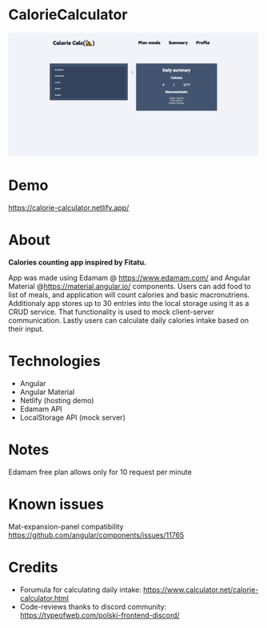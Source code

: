 # CalorieCalculator

![CalorieCalculator Demo](demo/calorie-calc-addingItem.gif)

# Demo

https://calorie-calculator.netlify.app/

# About

**Calories counting app inspired by Fitatu.**

App was made using Edamam @ https://www.edamam.com/ and Angular Material @https://material.angular.io/ components.
Users can add food to list of meals, and application will count calories and basic macronutriens.
Additionaly app stores up to 30 entries into the local storage using it as a CRUD service. That functionality is used to mock client-server communication.
Lastly users can calculate daily calories intake based on their input.

# Technologies
- Angular
- Angular Material
- Netlify (hosting demo)
- Edamam API
- LocalStorage API (mock server)


# Notes 
Edamam free plan allows only for 10 request per minute


# Known issues
Mat-expansion-panel compatibility https://github.com/angular/components/issues/11765

# Credits

- Forumula for calculating daily intake: https://www.calculator.net/calorie-calculator.html
- Code-reviews thanks to discord community: https://typeofweb.com/polski-frontend-discord/
